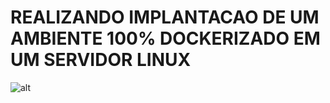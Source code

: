 # REALIZANDO IMPLANTACAO DE UM AMBIENTE 100% DOCKERIZADO EM UM SERVIDOR LINUX

![![alt](https://link)](https://technotec.com.br/wp-content/uploads/2018/01/pexels-photo-270348-598f140868e1a20011c6ec6b.jpg)


